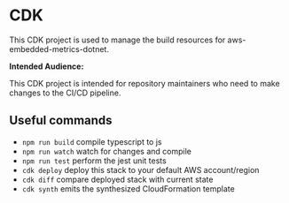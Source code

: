 # CDK

This CDK project is used to manage the build resources for aws-embedded-metrics-dotnet.

**Intended Audience:**

This CDK project is intended for repository maintainers who need to make changes to the CI/CD pipeline.

## Useful commands

 * `npm run build`   compile typescript to js
 * `npm run watch`   watch for changes and compile
 * `npm run test`    perform the jest unit tests
 * `cdk deploy`      deploy this stack to your default AWS account/region
 * `cdk diff`        compare deployed stack with current state
 * `cdk synth`       emits the synthesized CloudFormation template

